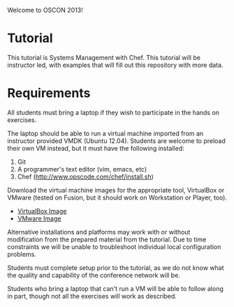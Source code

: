 Welcome to OSCON 2013!

# Tutorial

This tutorial is Systems Management with Chef. This tutorial will be instructor led, with examples that will fill out this repository with more data.

# Requirements

All students must bring a laptop if they wish to participate in the hands on exercises.

The laptop should be able to run a virtual machine imported from an instructor provided VMDK (Ubuntu 12.04). Students are welcome to preload their own VM instead, but it must have the following installed:

1. Git
2. A programmer's text editor (vim, emacs, etc)
3. Chef (http://www.opscode.com/chef/install.sh)

Download the virtual machine images for the appropriate tool, VirtualBox or VMware (tested on Fusion, but it should work on Workstation or Player, too).

* [VirtualBox Image](https://opscode-chef-training.s3.amazonaws.com/ubuntu-12-packer-vbox.zip)
* [VMware Image](https://opscode-chef-training.s3.amazonaws.com/ubuntu-12-packer-vmware.zip)

Alternative installations and platforms may work with or without modification from the prepared material from the tutorial. Due to time constraints we will be unable to troubleshoot individual local configuration problems.

Students must complete setup prior to the tutorial, as we do not know what the quality and capability of the conference network will be.

Students who bring a laptop that can't run a VM will be able to follow along in part, though not all the exercises will work as described. 
